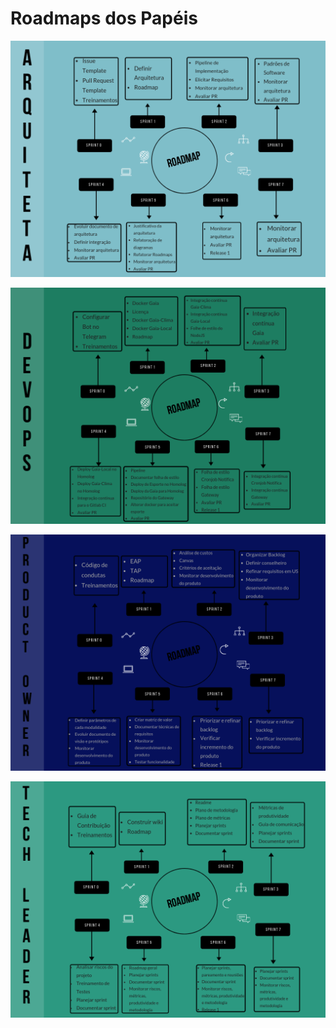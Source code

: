 # Roadmaps dos Papéis 

![](../assets/imgs/roadmaps/arquiteta.png)

![](../assets/imgs/roadmaps/devops.png)

![](../assets/imgs/roadmaps/productOwner.png)

![](../assets/imgs/roadmaps/techLeader.png)

